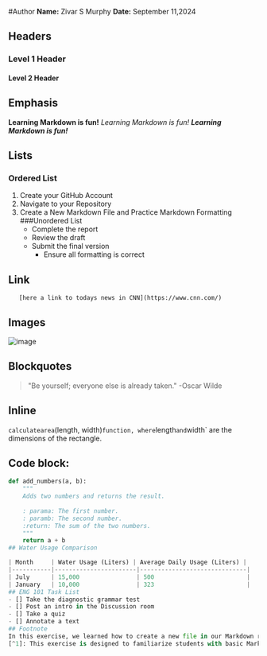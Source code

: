 #Author
**Name:** Zivar S Murphy
**Date:** September 11,2024
## Headers 
### Level 1 Header
#### Level 2 Header
## Emphasis 
**Learning Markdown is fun!**
*Learning Markdown is fun!*
***Learning Markdown is fun!***
## Lists 
### Ordered List
1. Create your GitHub Account
2. Navigate to your Repository 
3. Create a New Markdown File and Practice Markdown Formatting
   ###Unordered List
   - Complete the report
   - Review the draft
   - Submit the final version
     - Ensure all formatting is correct
## Link
       [here a link to todays news in CNN](https://www.cnn.com/)
## Images
  ![image](https://images.unsplash.com/photo-1544952019-734321a2a151?q=80&w=1965&auto=format&fit=crop&ixlib=rb-4.0.3&ixid=M3wxMjA3fDB8MHxwaG90by1wYWdlfHx8fGVufDB8fHx8fA%3D%3D)
## Blockquotes
> "Be yourself; everyone else is already taken."
> -Oscar Wilde
## Inline 
`calculatearea`(length, width)` function, where `length` and `width` are the dimensions of the rectangle.
## Code block: 
```python
def add_numbers(a, b):
    """
    Adds two numbers and returns the result.
    
    : parama: The first number.
    : paramb: The second number.
    :return: The sum of the two numbers.
    """
    return a + b
## Water Usage Comparison

| Month     | Water Usage (Liters) | Average Daily Usage (Liters) |
|-----------|-----------------------|------------------------------|
| July      | 15,000                | 500                          |
| January   | 10,000                | 323                          |
## ENG 101 Task List
- [] Take the diagnostic grammar test
- [] Post an intro in the Discussion room
- [] Take a quiz
- [] Annotate a text
## Footnote
In this exercise, we learned how to create a new file in our Markdown repository and practiced different syntaxes in Markdown[^1].
[^1]: This exercise is designed to familiarize students with basic Markdown features, such as file creation, formatting text, and using different Markdown syntaxes effectively.
